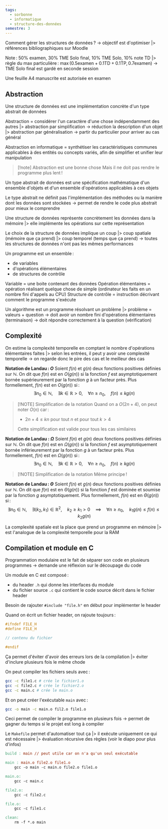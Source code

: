 ```yaml
---
tags:
  - sorbonne
  - informatique
  - structure-des-données
semestre: 3
---
```

Comment gérer les structures de données ?
-> objectif est d'optimiser
|> références bibliographiques sur Moodle

Note : 50% examen, 30% TME Solo final, 10% TME Solo, 10% note TD
|> règle du max particulière : $\max(0.5\mathrm{examen}+0.1\mathrm{TD}+0.1\mathrm{TP},0.7\mathrm{examen})$
-> TME Solo final est gardé en seconde session

Une feuille A4 manuscrite est autorisée en examen
## Abstraction
Une structure de données est une implémentation concrète d'un type abstrait de données

Abstraction = considérer l'un caractère d'une chose indépendamment des autres
|> abstraction par simplification -> réduction la description d'un objet
|> abstraction par généralisation -> partir du particulier pour arriver au cas général

Abstraction en informatique = synthétiser les caractéristiques communes applicables à des entités ou concepts variés, afin de simplifier et unifier leur manipulation

> [!note] Abstraction est une bonne chose
> Mais il ne doit pas rendre le programme plus lent !

Un type abstrait de données est une spécification mathématique d'un ensemble d'objets et d'un ensemble d'opérations applicables à ces objets

Le type abstrait ne définit pas l'implémentation des méthodes ou la manière dont les données sont stockées
-> permet de rendre le code plus abstrait pour mieux le comprendre

Une structure de données représente concrètement les données dans la mémoire
|> elle implémente les opérations sur cette représentation

Le choix de la structure de données implique un coup
|> coup spatiale (mémoire que ça prend)
|> coup temporel (temps que ça prend)
-> toutes les structures de données n'ont pas les mêmes performances

Un programme est un ensemble :
- de variables
- d'opérations élémentaires
- de structures de contrôle

Variable = une boite contenant des données
Opération élémentaires = opération réalisant quelque chose de simple (ordinateur les faits en un nombre fini d'appels au CPU)
Structure de contrôle = instruction décrivant comment le programme s'exécute

Un algorithme est un programme résolvant un problème
|> problème = valeurs + question
-> doit avoir un nombre fini d'opérations élémentaires (terminaison)
-> doit répondre correctement à la question (vérification)
## Complexité
On estime la complexité temporelle en comptant le nombre d'opérations élémentaires faites
|> selon les entrées, il peut y avoir une complexité temporelle -> on regarde donc le pire des cas et le meilleur des cas

**Notation de Landau : $O$**
Soient $f(n)$ et $g(n)$ deux fonctions positives définies sur $\mathbb{N}$.
On dit que $f(n)$ est en $O(g(n))$ si la fonction $f$ est asymptotiquement bornée supérieurement par la fonction $g$ à un facteur près. Plus formellement, $f(n)$ est en $O(g(n))$ si :
$$ \exists n_0\in\mathbb{N},\quad\exists k\in\mathbb{R}>0,\quad\forall n \geqslant n_0,\quad f(n)\leqslant kg(n) $$

> [!NOTE] Simplification de la notation
> Quand on a $O(2n+4)$, on peut noter $O(n)$ car :
> - $2n+4\leqslant kn$ pour tout $n$ et pour tout $k > 4$
> 
> Cette simplification est valide pour tous les cas similaires

**Notation de Landau : $\Omega$**
Soient $f(n)$ et $g(n)$ deux fonctions positives définies sur $\mathbb{N}$.
On dit que $f(n)$ est en $\Omega(g(n))$ si la fonction $f$ est asymptotiquement bornée inférieurement par la fonction $g$ à un facteur près. Plus formellement, $f(n)$ est en $\Omega(g(n))$ si :
$$ \exists n_0\in\mathbb{N},\quad\exists k\in\mathbb{R}>0,\quad\forall n \geqslant n_0,\quad f(n)\geqslant kg(n) $$

> [!NOTE] Simplification de la notation
> Même principe !

**Notation de Landau : $\Theta$**
Soient $f(n)$ et $g(n)$ deux fonctions positives définies sur $\mathbb{N}$.
On dit que $f(n)$ est en $\Theta(g(n))$ si la fonction $f$ est dominée et soumise par la fonction $g$ asymptotiquement. Plus formellement, $f(n)$ est en $\Theta(g(n))$ si :
$$ \exists n_0\in\mathbb{N},\quad\exists (k_2,k_1)\in\mathbb{R}^2,\quad k_2\geqslant k_1>0\quad\implies\quad\forall n \geqslant n_0,\quad k_1g(n)\leqslant f(n)\leqslant k_2g(n) $$

La complexité spatiale est la place que prend un programme en mémoire
|> est l'analogue de la complexité temporelle pour la RAM
## Compilation et module en C
Programmation modulaire est le fait de séparer son code en plusieurs programmes
-> demande une réflexion sur le découpage du code

Un module en C est composé :
- du header `.h` qui donne les interfaces du module
- du fichier source `.c` qui contient le code source décrit dans le fichier header

Besoin de rajouter `#include "file.h"` en début pour implémenter le header

Quand on écrit un fichier header, on rajoute toujours :
```c
#ifndef FILE_H
#define FILE_H

// contenu du fichier

#endif
```
Ça permet d'éviter d'avoir des erreurs lors de la compilation
|> éviter d'inclure plusieurs fois le même chode

On peut compiler les fichiers seuls avec :
```bash
gcc -c file1.c # crée le fichier1.o
gcc -c file2.c # crée le fichier2.o
gcc -c main.c # crée le main.o
```
Et on peut créer l'exécutable `main` avec :
```bash
gcc -o main -c main.o fil2.o file1.o
```
Ceci permet de compiler le programme en plusieurs fois -> permet de gagner du temps si le projet est long à compiler

Le `Makefile` permet d'automatiser tout ça
|> il exécute uniquement ce qui est nécessaire
|> évaluation récursive des règles (voir le diapo pour plus d'infos)
```Makefile
build : main // peut utile car on n'a qu'un seul exécutable

main : main.o file2.o file1.o
	gcc -o main -c main.o file2.o file1.o

main.o:
	gcc -c main.c

file2.o:
	gcc -c file2.c

file.o:
	gcc -c file1.c

clean:
	rm -f *.o main
```
